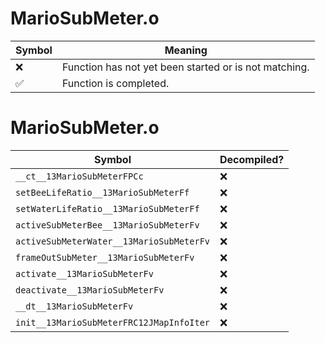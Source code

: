 # MarioSubMeter.o
| Symbol | Meaning 
| ------------- | ------------- 
| :x: | Function has not yet been started or is not matching. 
| :white_check_mark: | Function is completed. 


# MarioSubMeter.o
| Symbol | Decompiled? |
| ------------- | ------------- |
| `__ct__13MarioSubMeterFPCc` | :x: |
| `setBeeLifeRatio__13MarioSubMeterFf` | :x: |
| `setWaterLifeRatio__13MarioSubMeterFf` | :x: |
| `activeSubMeterBee__13MarioSubMeterFv` | :x: |
| `activeSubMeterWater__13MarioSubMeterFv` | :x: |
| `frameOutSubMeter__13MarioSubMeterFv` | :x: |
| `activate__13MarioSubMeterFv` | :x: |
| `deactivate__13MarioSubMeterFv` | :x: |
| `__dt__13MarioSubMeterFv` | :x: |
| `init__13MarioSubMeterFRC12JMapInfoIter` | :x: |
